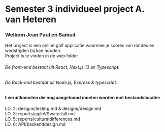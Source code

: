  
<h1> Semester 3 individueel project A. van Heteren </h1>

 <h3>Welkom Jean Paul en Samuil</h3> 

 Het project is een online golf applicatie waarmee je scores van rondes en wedstrijden bij kan houden. </br>
 Project is te vinden in de web folder

<h6>De front-end bestaat uit React, Next.js 13 en Typescript.</h6>
<h6>De Back-end bestaat uit Node.js, Express & typescript.</h6>

<h4>Leeruitkomsten die nog aangetoond moeten worden met bestandslocatie:</h4>
 LO. 2: designs/testing.md & designs/design.md </br>
 LO. 3: reports/agileVSwaterfall.md </br>
 LO. 5: reports/culturaldifferences.md </br>
 LO. 6: API/backenddesign.md
 
 


 
 

 

 


 

 








 



